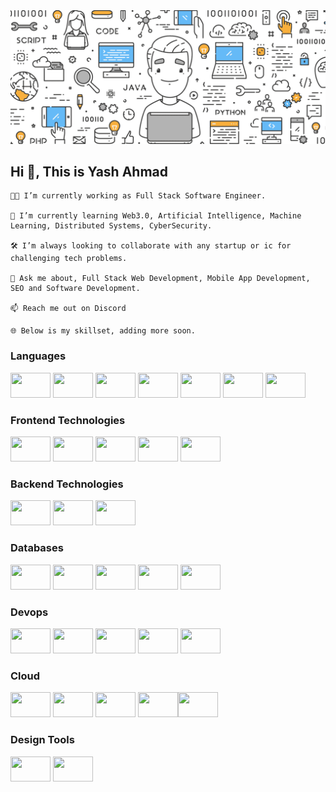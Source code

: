 <img src="./assets/cse3.png" width="100%" height="40%"/>

## Hi 👋, This is Yash Ahmad

```
👨‍💻 I’m currently working as Full Stack Software Engineer.

📖 I’m currently learning Web3.0, Artificial Intelligence, Machine Learning, Distributed Systems, CyberSecurity.

🛠️ I’m always looking to collaborate with any startup or ic for challenging tech problems.

💬 Ask me about, Full Stack Web Development, Mobile App Development, SEO and Software Development.

📫 Reach me out on Discord

🌐 Below is my skillset, adding more soon.
```

### Languages
<img src="https://cdn.jsdelivr.net/gh/devicons/devicon/icons/python/python-original-wordmark.svg" width="64px" height="40px"/>  <img src="https://cdn.jsdelivr.net/gh/devicons/devicon/icons/c/c-original.svg" width="64px" height="40px"/>  <img src="https://cdn.jsdelivr.net/gh/devicons/devicon/icons/cplusplus/cplusplus-original.svg" width="64px" height="40px"/>  <img src="https://cdn.jsdelivr.net/gh/devicons/devicon/icons/html5/html5-original-wordmark.svg" width="64px" height="40px"/>  <img src="https://cdn.jsdelivr.net/gh/devicons/devicon/icons/css3/css3-original-wordmark.svg" width="64px" height="40px"/> <img src="https://cdn.jsdelivr.net/gh/devicons/devicon/icons/javascript/javascript-original.svg" width="64px" height="40px"/>  <img src="https://cdn.jsdelivr.net/gh/devicons/devicon/icons/typescript/typescript-original.svg" width="64px" height="40px"/>

### Frontend Technologies
<img src="https://cdn.jsdelivr.net/gh/devicons/devicon/icons/react/react-original-wordmark.svg" width="64px" height="40px"/>  <img src="https://cdn.jsdelivr.net/gh/devicons/devicon/icons/nextjs/nextjs-original-wordmark.svg" width="64px" height="40px"/>  <img src="https://cdn.jsdelivr.net/gh/devicons/devicon/icons/materialui/materialui-original.svg" width="64px" height="40px"/>  <img src="https://cdn.jsdelivr.net/gh/devicons/devicon/icons/tailwindcss/tailwindcss-original-wordmark.svg" width="64px" height="40px"/>  <img src="https://cdn.jsdelivr.net/gh/devicons/devicon/icons/bootstrap/bootstrap-original.svg" width="64px" height="40px"/>

### Backend Technologies
<img src="https://cdn.jsdelivr.net/gh/devicons/devicon/icons/express/express-original-wordmark.svg" width="64px" height="40px"/>  <img src="https://cdn.jsdelivr.net/gh/devicons/devicon/icons/nodejs/nodejs-original-wordmark.svg" width="64px" height="40px"/>  <img src="https://cdn.jsdelivr.net/gh/devicons/devicon/icons/django/django-plain-wordmark.svg" width="64px" height="40px"/>

### Databases
<img src="https://cdn.jsdelivr.net/gh/devicons/devicon/icons/mongodb/mongodb-original.svg" width="64px" height="40px"/>  <img src="https://cdn.jsdelivr.net/gh/devicons/devicon/icons/postgresql/postgresql-original-wordmark.svg" width="64px" height="40px"/>  <img src="https://cdn.jsdelivr.net/gh/devicons/devicon/icons/mysql/mysql-original-wordmark.svg" width="64px" height="40px"/>  <img src="https://cdn.jsdelivr.net/gh/devicons/devicon/icons/sqlite/sqlite-original-wordmark.svg" width="64px" height="40px"/>  <img src="https://cdn.jsdelivr.net/gh/devicons/devicon/icons/redis/redis-original-wordmark.svg" width="64px" height="40px"/>

### Devops
<img src="https://cdn.jsdelivr.net/gh/devicons/devicon/icons/git/git-original-wordmark.svg" width="64px" height="40px" />  <img src="https://cdn.jsdelivr.net/gh/devicons/devicon/icons/github/github-original-wordmark.svg" width="64px" height="40px"/>  <img src="https://cdn.jsdelivr.net/gh/devicons/devicon/icons/bitbucket/bitbucket-original-wordmark.svg" width="64px" height="40px" />  <img src="https://cdn.jsdelivr.net/gh/devicons/devicon/icons/trello/trello-plain-wordmark.svg" width="64px" height="40px"/>  <img src="https://cdn.jsdelivr.net/gh/devicons/devicon/icons/kubernetes/kubernetes-plain.svg" width="64px" height="40px"/>

### Cloud
<img src="https://cdn.jsdelivr.net/gh/devicons/devicon/icons/docker/docker-original.svg" width="64px" height="40px"/>  <img src="https://cdn.jsdelivr.net/gh/devicons/devicon/icons/nginx/nginx-original.svg" width="64px" height="40px"/>  <img src="https://cdn.jsdelivr.net/gh/devicons/devicon/icons/digitalocean/digitalocean-original-wordmark.svg" width="64px" height="40px"/>  <img src="https://cdn.jsdelivr.net/gh/devicons/devicon/icons/googlecloud/googlecloud-original.svg" width="64px" height="40px"/><img src="https://cdn.jsdelivr.net/gh/devicons/devicon/icons/amazonwebservices/amazonwebservices-original-wordmark.svg" width="64px" height="40px"/>

### Design Tools
<img src="https://cdn.jsdelivr.net/gh/devicons/devicon/icons/figma/figma-original.svg" width="64px" height="40px" />  <img src="https://cdn.jsdelivr.net/gh/devicons/devicon/icons/xd/xd-plain.svg" width="64px" height="40px"/>